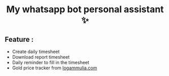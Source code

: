 
<h1 align="center">My whatsapp bot personal assistant ✨</h1>

## Feature :
- Create daily timesheet
- Download report timesheet
- Daily reminder to fill in the timesheet
- Gold price tracker from [logammulia.com](https://logammulia.com)
